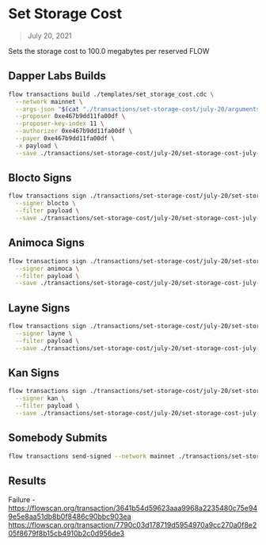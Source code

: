 # Set Storage Cost
> July 20, 2021

Sets the storage cost to 100.0 megabytes per reserved FLOW

## Dapper Labs Builds

```sh
flow transactions build ./templates/set_storage_cost.cdc \
  --network mainnet \
  --args-json "$(cat "./transactions/set-storage-cost/july-20/arguments.json")" \
  --proposer 0xe467b9dd11fa00df \
  --proposer-key-index 11 \
  --authorizer 0xe467b9dd11fa00df \
  --payer 0xe467b9dd11fa00df \
  -x payload \
  --save ./transactions/set-storage-cost/july-20/set-storage-cost-july-20-unsigned.rlp
```

## Blocto Signs

```sh
flow transactions sign ./transactions/set-storage-cost/july-20/set-storage-cost-july-20-unsigned.rlp \
  --signer blocto \
  --filter payload \
  --save ./transactions/set-storage-cost/july-20/set-storage-cost-july-20-sig-1.rlp
```

## Animoca Signs

```sh
flow transactions sign ./transactions/set-storage-cost/july-20/set-storage-cost-july-20-sig-1.rlp \
  --signer animoca \
  --filter payload \
  --save ./transactions/set-storage-cost/july-20/set-storage-cost-july-20-sig-2.rlp
```

## Layne Signs

```sh
flow transactions sign ./transactions/set-storage-cost/july-20/set-storage-cost-july-20-sig-2.rlp \
  --signer layne \
  --filter payload \
  --save ./transactions/set-storage-cost/july-20/set-storage-cost-july-20-sig-3.rlp
```

## Kan Signs

```sh
flow transactions sign ./transactions/set-storage-cost/july-20/set-storage-cost-july-20-sig-3.rlp \
  --signer kan \
  --filter payload \
  --save ./transactions/set-storage-cost/july-20/set-storage-cost-july-20-sig-complete.rlp
```

## Somebody Submits

```sh
flow transactions send-signed --network mainnet ./transactions/set-storage-cost/july-20/set-storage-cost-july-20-sig-complete.rlp
```

## Results

Failure - https://flowscan.org/transaction/3641b54d59623aaa9968a2235480c75e949e5e8aa51db8b0f8486c90bbc903ea
https://flowscan.org/transaction/7790c03d178719d5954970a9cc270a0f8e205f8679f8b15cb4910b2c0d956de3
